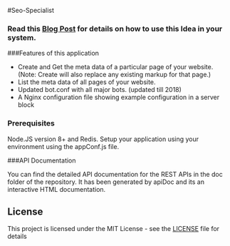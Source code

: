 #Seo-Specialist

### Read this [Blog Post](http://theguywithideas.com/blog/HkXwYRDd7) for details on how to use this Idea in your system. 

###Features of this application

- Create and Get the meta data of a particular page of your website. (Note: Create will also replace any existing markup for that page.)
- List the meta data of all pages of your website. 
- Updated bot.conf with all major bots. (updated till 2018)
- A Nginx configuration file showing example configuration in a server block


### Prerequisites

Node.JS version 8+ and Redis. Setup your application using your environment using the appConf.js file. 

###API Documentation

You can find the detailed API documentation for the REST APIs in the doc folder of the repository. It has been generated by apiDoc and its an interactive HTML documentation. 


## License

This project is licensed under the MIT License - see the [LICENSE](LICENSE) file for details


